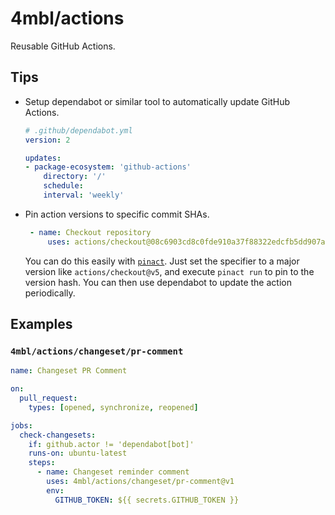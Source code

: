# 4mbl/actions

Reusable GitHub Actions.

## Tips

- Setup dependabot or similar tool to automatically update GitHub Actions.

  ```yaml
  # .github/dependabot.yml
  version: 2

  updates:
  - package-ecosystem: 'github-actions'
      directory: '/'
      schedule:
      interval: 'weekly'
  ```

- Pin action versions to specific commit SHAs.

  ```yaml
   - name: Checkout repository
       uses: actions/checkout@08c6903cd8c0fde910a37f88322edcfb5dd907a8 # v5.0.0
  ```

  You can do this easily with [`pinact`](https://github.com/suzuki-shunsuke/pinact). Just set the specifier to a major version like `actions/checkout@v5`, and execute `pinact run` to pin to the version hash. You can then use dependabot to update the action periodically.

## Examples

### `4mbl/actions/changeset/pr-comment`

```yaml
name: Changeset PR Comment

on:
  pull_request:
    types: [opened, synchronize, reopened]

jobs:
  check-changesets:
    if: github.actor != 'dependabot[bot]'
    runs-on: ubuntu-latest
    steps:
      - name: Changeset reminder comment
        uses: 4mbl/actions/changeset/pr-comment@v1
        env:
          GITHUB_TOKEN: ${{ secrets.GITHUB_TOKEN }}
```
